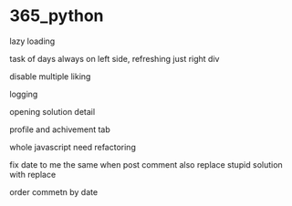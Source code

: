 # 365_python

lazy loading

task of days always on left side, refreshing just right div

disable multiple liking

logging

opening solution detail

profile and achivement tab

whole javascript need refactoring

fix date to me the same when post comment also replace stupid solution with replace


order commetn by date